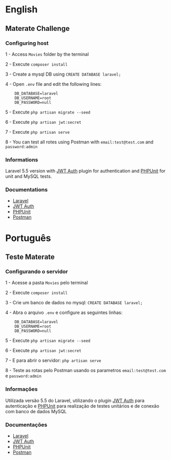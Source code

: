 # English

## Materate Challenge

### Configuring host

1 - Access `Movies` folder by the terminal

2 - Execute `composer install`

3 - Create a mysql DB using `CREATE DATABASE laravel;`

4 - Open `.env` file and edit the following lines:
```
    DB_DATABASE=laravel
    DB_USERNAME=root
    DB_PASSWORD=null
```

5 - Execute `php artisan migrate --seed`

6 - Execute `php artisan jwt:secret`

7 - Execute `php artisan serve`

8 - You can test all rotes using Postman with `email:test@test.com` and `password:admin`

### Informations
Laravel 5.5 version with [JWT Auth](https://github.com/tymondesigns/jwt-auth/wiki) plugin for authentication and [PHPUnit](https://phpunit.de/) for unit and MySQL tests.

### Documentations
- [Laravel](https://laravel.com/docs/5.5)
- [JWT Auth](https://github.com/tymondesigns/jwt-auth/wiki)
- [PHPUnit](https://phpunit.de/documentation.html)
- [Postman](https://www.getpostman.com/docs/)

# Português

## Teste Materate

### Configurando o servidor
1 - Acesse a pasta `Movies` pelo terminal

2 - Execute `composer install`

3 - Crie um banco de dados no mysql: `CREATE DATABASE laravel;`

4 - Abra o arquivo `.env` e configure as seguintes linhas:
```
    DB_DATABASE=laravel
    DB_USERNAME=root
    DB_PASSWORD=null
```

5 - Execute `php artisan migrate --seed`

6 - Execute `php artisan jwt:secret`

7 - E para abrir o servidor: `php artisan serve`

8 - Teste as rotas pelo Postman usando os parametros `email:test@test.com` e `password:admin`


### Informações
Utilizada versão 5.5 do Laravel, utilizando o plugin [JWT Auth](https://github.com/tymondesigns/jwt-auth/wiki) para autenticação e [PHPUnit](https://phpunit.de/) para realização de testes unitários e de conexão com banco de dados MySQL

### Documentações
- [Laravel](https://laravel.com/docs/5.5)
- [JWT Auth](https://github.com/tymondesigns/jwt-auth/wiki)
- [PHPUnit](https://phpunit.de/documentation.html)
- [Postman](https://www.getpostman.com/docs/)
